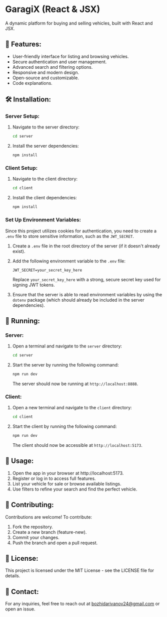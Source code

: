 # GaragiX (React & JSX)

A dynamic platform for buying and selling vehicles, built with React and JSX.

## 🚀 Features:

- User-friendly interface for listing and browsing vehicles.
- Secure authentication and user management.
- Advanced search and filtering options.
- Responsive and modern design.
- Open-source and customizable.
- Code explanations.

## 🛠 Installation:

### **Server Setup:**
1. Navigate to the server directory:

    ```bash
    cd server
    ```
2. Install the server dependencies:

    ```bash
    npm install
    ```

### **Client Setup:**
1. Navigate to the client directory:

    ```bash
    cd client
    ```
2. Install the client dependencies:

    ```bash
    npm install
    ```

### Set Up Environment Variables:

Since this project utilizes cookies for authentication, you need to create a `.env` file to store sensitive information, such as the `JWT_SECRET`.

1. Create a `.env` file in the root directory of the server (if it doesn't already exist).

2. Add the following environment variable to the `.env` file:

    ```env
    JWT_SECRET=your_secret_key_here
    ```

   Replace `your_secret_key_here` with a strong, secure secret key used for signing JWT tokens.


3. Ensure that the server is able to read environment variables by using the `dotenv` package (which should already be included in the server dependencies).

## 🏃 Running:

### **Server:**

1. Open a terminal and navigate to the `server` directory:

    ```bash
    cd server
    ```

2. Start the server by running the following command:

    ```bash
    npm run dev
    ```

   The server should now be running at `http://localhost:8888`.

### **Client:**

1. Open a new terminal and navigate to the `client` directory:

    ```bash
    cd client
    ```

2. Start the client by running the following command:

    ```bash
    npm run dev
    ```

   The client should now be accessible at `http://localhost:5173`.

## 🚗 Usage:
1. Open the app in your browser at http://localhost:5173.
2. Register or log in to access full features.
3. List your vehicle for sale or browse available listings.
4. Use filters to refine your search and find the perfect vehicle.

## 🤝 Contributing:
Contributions are welcome! To contribute:
1. Fork the repository.
2. Create a new branch (feature-new).
3. Commit your changes.
4. Push the branch and open a pull request.

## 📜 License:
This project is licensed under the MIT License - see the LICENSE file for details.

## 📧 Contact:
For any inquiries, feel free to reach out at bozhidarivanov24@gmail.com or open an issue.
